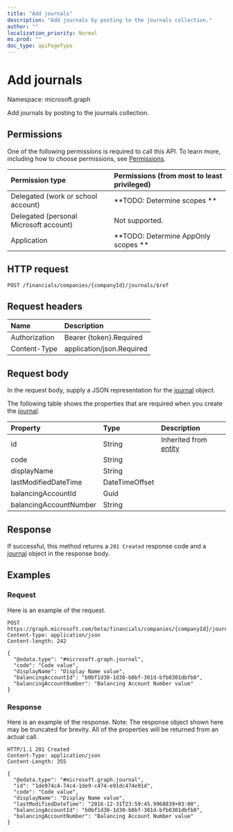 ```yaml
---
title: "Add journals"
description: "Add journals by posting to the journals collection."
author: ""
localization_priority: Normal
ms.prod: ""
doc_type: apiPageType
---
```


# Add journals

Namespace: microsoft.graph

Add journals by posting to the journals collection.

## Permissions
One of the following permissions is required to call this API. To learn more, including how to choose permissions, see [Permissions](/concepts/permissions-reference.md).

|Permission type|Permissions (from most to least privileged)|
|:---|:---|
|Delegated (work or school account)|**TODO: Determine scopes **|
|Delegated (personal Microsoft account)|Not supported.|
|Application|**TODO: Determine AppOnly scopes **|

## HTTP request
<!-- {
  "blockType": "ignored"
}
-->
``` http
POST /financials/companies/{companyId}/journals/$ref
```

## Request headers
|Name|Description|
|:---|:---|
|Authorization|Bearer {token}.Required|
|Content-Type|application/json.Required|

## Request body
In the request body, supply a JSON representation for the [journal](../resources/journal.md) object.

The following table shows the properties that are required when you create the [journal](../resources/journal.md).

|Property|Type|Description|
|:---|:---|:---|
|id|String| Inherited from [entity](../resources/entity.md)|
|code|String||
|displayName|String||
|lastModifiedDateTime|DateTimeOffset||
|balancingAccountId|Guid||
|balancingAccountNumber|String||



## Response
If successful, this method returns a `201 Created` response code and a [journal](../resources/journal.md) object in the response body.

## Examples

### Request
Here is an example of the request.
<!-- {
  "blockType": "request",
  "name": "create_journal_from_"
}
-->
``` http
POST https://graph.microsoft.com/beta/financials/companies/{companyId}/journals
Content-type: application/json
Content-length: 242

{
  "@odata.type": "#microsoft.graph.journal",
  "code": "Code value",
  "displayName": "Display Name value",
  "balancingAccountId": "b0bf1d30-1d30-b0bf-301d-bfb0301dbfb0",
  "balancingAccountNumber": "Balancing Account Number value"
}
```

### Response
Here is an example of the response. Note: The response object shown here may be truncated for brevity. All of the properties will be returned from an actual call.
<!-- {
  "blockType": "response",
  "truncated": true,
  "@odata.type": "microsoft.graph.journal"
}
-->
``` http
HTTP/1.1 201 Created
Content-Type: application/json
Content-Length: 355

{
  "@odata.type": "#microsoft.graph.journal",
  "id": "1de974c4-74c4-1de9-c474-e91dc474e91d",
  "code": "Code value",
  "displayName": "Display Name value",
  "lastModifiedDateTime": "2016-12-31T23:59:45.9968839+03:00",
  "balancingAccountId": "b0bf1d30-1d30-b0bf-301d-bfb0301dbfb0",
  "balancingAccountNumber": "Balancing Account Number value"
}
```

